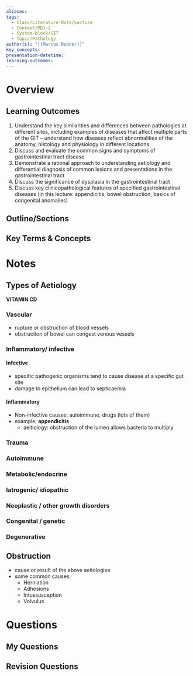 ```yaml
---
aliases: 
tags:
  - Class/Literature-Note/Lecture
  - Context/MD1-2
  - System-block/GIT
  - Topic/Pathology
author(s): "[[Marcus Dabner]]"
key_concepts: 
presentation-datetime: 
learning-outcomes:
---
```



# Overview
## Learning Outcomes
1. Understand the key similarities and differences between pathologies at different sites, including examples of diseases that affect multiple parts of the GIT – understand how diseases reflect abnormalities of the anatomy, histology and physiology in different locations
2. Discuss and evaluate the common signs and symptoms of gastrointestinal tract disease
3. Demonstrate a rational approach to understanding aetiology and differential diagnosis of common lesions and presentations in the gastrointestinal tract
4. Discuss the significance of dysplasia in the gastrointestinal tract
5. Discuss key clinicopathological features of specified gastrointestinal diseases (in this lecture: appendicitis, bowel obstruction, basics of congenital anomalies)
## Outline/Sections

## Key Terms & Concepts


# Notes

## Types of Aetiology
**VITAMIN CD**
### Vascular
- rupture or obstruction of blood vessels
- obstruction of bowel can congest venous vessels
### Inflammatory/ infective
#### Infective
- specific pathogenic organisms tend to cause disease at a specific gut site
- damage to epithelium can lead to septicaemia
#### Inflammatory
- Non-infective causes: autoimmune, drugs (lots of them)
- example; **appendicitis**
	- aeitiology: obstruction of the lumen allows bacteria to multiply
### Trauma
### Autoimmune
### Metabolic/endocrine
### Iatrogenic/ idiopathic
### Neoplastic / other growth disorders
### Congenital / genetic
### Degenerative

## Obstruction
- cause or result of the above aeitologies
- some common causes
	- Herniation
	- Adhesions
	- Intussusception
	- Volvulus
# Questions

## My Questions
## Revision Questions




